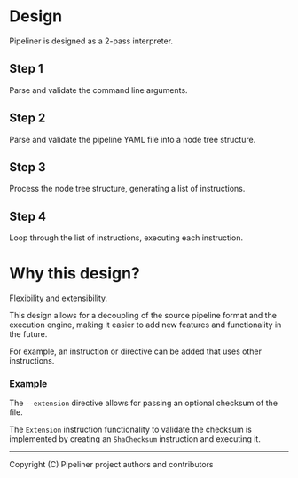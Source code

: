 # Design

Pipeliner is designed as a 2-pass interpreter.

## Step 1

Parse and validate the command line arguments.

## Step 2

Parse and validate the pipeline YAML file into a node tree structure.

## Step 3

Process the node tree structure, generating a list of instructions.

## Step 4

Loop through the list of instructions, executing each instruction.

# Why this design?

Flexibility and extensibility.

This design allows for a decoupling of the source pipeline format and the execution engine, making it easier to add new features and functionality in the future.

For example, an instruction or directive can be added that uses other instructions.

### Example

The `--extension` directive allows for passing an optional checksum of the file.

The `Extension` instruction functionality to validate the checksum is implemented by creating an `ShaChecksum` instruction and executing it.

---

Copyright (C) Pipeliner project authors and contributors